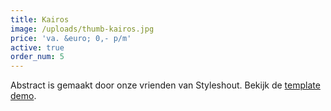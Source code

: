 ```yaml
---
title: Kairos
image: /uploads/thumb-kairos.jpg
price: 'va. &euro; 0,- p/m'
active: true
order_num: 5
---
```


Abstract is gemaakt door onze vrienden van Styleshout. Bekijk de [template demo](https://www.styleshout.com/demo/?theme=kairos).